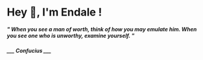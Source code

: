 <h1 title="head"> Hey 👋, I'm Endale !</h1>

**<h5><i>" When you see a man of worth, think of how you may emulate him. When you see one who is unworthy, examine yourself. "</i></h5>**

*<b>___ Confucius ___</b>*
